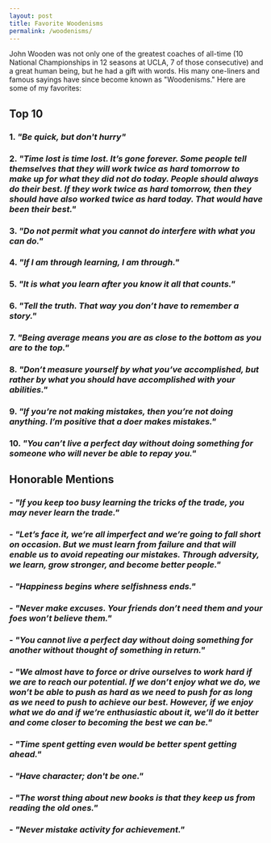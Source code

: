 ```yaml
---
layout: post
title: Favorite Woodenisms
permalink: /woodenisms/
---
```


John Wooden was not only one of the greatest coaches of all-time (10 National Championships in 12 seasons at UCLA, 7 of those consecutive) and a great human being, but he had a gift with words. His many one-liners and famous sayings have since become known as "Woodenisms." Here are some of my favorites:

## Top 10

### 1. *"Be **quick**, but **don't hurry**"*

### 2. *"Time lost is time lost. It’s gone forever. Some people tell themselves that they will work twice as hard tomorrow to make up for what they did not do today. People should always do their best. If they work twice as hard tomorrow, then they should have also worked twice as hard today. That would have been their best."*

### 3. *"Do not permit what you **cannot** do interfere with what you **can** do."*

### 4. *"If I am through learning, I am through."*

### 5. *"It is what you learn after you know it all that counts."*

### 6. *"Tell the truth. That way you don’t have to remember a story."*

### 7. *"Being average means you are as close to the bottom as you are to the top."*

### 8. *"Don’t measure yourself by what you’ve accomplished, but rather by what you should have accomplished with your abilities."*

### 9. *"If you’re not making mistakes, then you’re not doing anything. I’m positive that a doer makes mistakes."*

### 10. *"You can’t live a perfect day without doing something for someone who will never be able to repay you."*

## Honorable Mentions
### - *"If you keep too busy learning the tricks of the trade, you may never learn the trade."*

### - *"Let’s face it, we’re all imperfect and we’re going to fall short on occasion. But we must learn from failure and that will enable us to avoid repeating our mistakes. Through adversity, we learn, grow stronger, and become better people."*

### - *"Happiness begins where selfishness ends."*

### - *"Never make excuses. Your friends don’t need them and your foes won’t believe them."*

### - *"You cannot live a perfect day without doing something for another without thought of something in return."*

### - *"We almost have to force or drive ourselves to work hard if we are to reach our potential. If we don’t enjoy what we do, we won’t be able to push as hard as we need to push for as long as we need to push to achieve our best. However, if we enjoy what we do and if we’re enthusiastic about it, we’ll do it better and come closer to becoming the best we can be."*

### - *"Time spent getting even would be better spent getting ahead."*

### - *"Have character; don't be one."*

### - *"The worst thing about new books is that they keep us from reading the old ones."*

### - *"Never mistake activity for achievement."*
